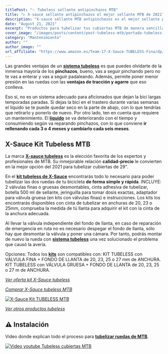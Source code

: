```yaml
---
titlePost: "✨ Tubeless sellante antipinchazos MTB"
title: "▷ X-sauce sellante antipinchazos el mejor sellante MTB de 2021"
description: "X-sauce sellante MTB antipinchazos es el mejor sellante para tu bicicleta de montaña. En este artículo encontrarás las mejores ofertas. ¡Al mejor precio!"
date: "August 21, 2021"
excerpt: "Productos para tubelizar tus cubiertas MTB de manera sencilla."
cover_image: "/images/posts/content/post-tubeless-mtb/portada-tubeless-mtb.jpg"
category: "Mantenimiento"
author: ""
author_image: ""
url_affiliate: "https://www.amazon.es/Team-17-X-Sauce-TUBELESS-Fina/dp/B08FGFCXQL?__mk_es_ES=%C3%85M%C3%85%C5%BD%C3%95%C3%91&dchild=1&keywords=tubeless&qid=1631043472&sr=8-37&linkCode=ll1&tag=devser-21&linkId=bb2d2fadbc8376f8968f4d4afd6153af&language=es_ES&ref_=as_li_ss_tl"
---
```


Las grandes ventajas de un [**sistema tubeless**](https://www.amazon.es/Team-17-X-Sauce-TUBELESS-Fina/dp/B08FGFCXQL?__mk_es_ES=%C3%85M%C3%85%C5%BD%C3%95%C3%91&dchild=1&keywords=tubeless&qid=1631043472&sr=8-37&linkCode=ll1&tag=devser-21&linkId=bb2d2fadbc8376f8968f4d4afd6153af&language=es_ES&ref_=as_li_ss_tl) es que puedes olvidarte de la inmensa mayoría de los **pinchazos**, bueno, vas a seguir pinchando pero no te vas a enterar y vas a seguir padaleando. Además, permite poner menor presión en las ruedas con las **ventajas de tracción y agarre** que eso conlleva.

Eso sí, no es un sistema adecuado para aficionados que dejan la bici largas temporadas paradas. Si dejas la bici en el trastero durante varias semanas el líquido se te puede quedar seco en la parte de abajo, con lo que tendrías que retirarlo y ponerlo de nuevo. Por otro lado, ten en cuenta que requiere un mantenimiento. El [**líquido**](https://www.amazon.es/X-Sauce-A8487325000120-Sellante-Pinchazos-Tubeless/dp/B00HZ08EMY?__mk_es_ES=%C3%85M%C3%85%C5%BD%C3%95%C3%91&dchild=1&keywords=tubeless&qid=1631907950&sr=8-9&linkCode=ll1&tag=devser-21&linkId=5cf92459dbe9a35475b9e28dace396f4&language=es_ES&ref_=as_li_ss_tl) se va deteriorando con el tiempo y consumiendo según va reparando pinchazos, con lo que conviene **ir rellenando cada 3 o 4 meses y cambiarlo cada seis meses**.

## X-Sauce Kit Tubeless MTB

La marca [**X-sauce tubeless**](https://www.amazon.es/X-Sauce-A8487325000120-Sellante-Pinchazos-Tubeless/dp/B00HZ08EMY?__mk_es_ES=%C3%85M%C3%85%C5%BD%C3%95%C3%91&dchild=1&keywords=tubeless&qid=1631907950&sr=8-9&linkCode=ll1&tag=devser-21&linkId=5cf92459dbe9a35475b9e28dace396f4&language=es_ES&ref_=as_li_ss_tl) es la elección favorita de los expertos y profesionales de MTB. Su inmejorable relación **calidad-precio** le convierten en la mejor opción del 2021 para tubelizar cubiertas de 29".

En el [**kit tubeless de X-Sauce**](https://www.amazon.es/Team-17-X-Sauce-TUBELESS-Fina/dp/B08FGFCXQL?__mk_es_ES=%C3%85M%C3%85%C5%BD%C3%95%C3%91&dchild=1&keywords=tubeless&qid=1631043472&sr=8-37&linkCode=ll1&tag=devser-21&linkId=bb2d2fadbc8376f8968f4d4afd6153af&language=es_ES&ref_=as_li_ss_tl) encontrarás todo lo necesario para poder tubelizar las dos ruedas de tu bicicleta **de forma simple y rápida**. INCLUYE: 2 válvulas finas o gruesas desmontables, cinta adhesiva de tubelizar, botella 500 ml de sellante, jeringuilla para tomar dosis exactas, adaptador para válvula gruesa (en kits con válvulas finas) e instrucciones. Los kits los encontrarás disponibles con cinta de tubelizar en anchuras de 20, 23 o 25mm, comprueba la medida de tú llanta para adquirir el kit con la cinta de la anchura adecuada. 

Al llevar la válvula independiente del fondo de llanta, en caso de reparación de emergencia en ruta no es necesario despegar el fondo de llanta, sólo hay que desmontar la válvula y poner una cámara. Por tanto, podrás montar de nuevo la rueda con [**sistema tubeless**](https://www.amazon.es/Team-17-X-Sauce-TUBELESS-Fina/dp/B08FGFCXQL?__mk_es_ES=%C3%85M%C3%85%C5%BD%C3%95%C3%91&dchild=1&keywords=tubeless&qid=1631043472&sr=8-37&linkCode=ll1&tag=devser-21&linkId=bb2d2fadbc8376f8968f4d4afd6153af&language=es_ES&ref_=as_li_ss_tl) una vez solucionado el problema que causó la avería. 

Opciones: Todos los [**kits**](https://www.amazon.es/Team-17-X-Sauce-TUBELESS-Fina/dp/B08FGFCXQL?__mk_es_ES=%C3%85M%C3%85%C5%BD%C3%95%C3%91&dchild=1&keywords=tubeless&qid=1631043472&sr=8-37&linkCode=ll1&tag=devser-21&linkId=bb2d2fadbc8376f8968f4d4afd6153af&language=es_ES&ref_=as_li_ss_tl) son compatibles con: KIT TUBELESS con VÁLVULA FINA + FONDO DE LLANTA de 20, 23, 25 o 27 mm de ANCHURA. KIT TUBELESS con VÁLVULA GRUESA + FONDO DE LLANTA de 20, 23, 25 o 27 m de ANCHURA.

*[Ver oferta kit X-Sauce tubeless](https://www.amazon.es/Team-17-X-Sauce-TUBELESS-Fina/dp/B08FGFCXQL?__mk_es_ES=%C3%85M%C3%85%C5%BD%C3%95%C3%91&dchild=1&keywords=tubeless&qid=1631043472&sr=8-37&linkCode=ll1&tag=devser-21&linkId=bb2d2fadbc8376f8968f4d4afd6153af&language=es_ES&ref_=as_li_ss_tl)*

*[Comprar X-Sauce tubeless MTB](https://www.amazon.es/X-Sauce-A8487325000120-Sellante-Pinchazos-Tubeless/dp/B00HZ08EMY?__mk_es_ES=%C3%85M%C3%85%C5%BD%C3%95%C3%91&dchild=1&keywords=tubeless&qid=1631907950&sr=8-9&linkCode=ll1&tag=devser-21&linkId=5cf92459dbe9a35475b9e28dace396f4&language=es_ES&ref_=as_li_ss_tl)*

[![X-Sauce Kit TUBELESS MTB](/images/posts/content/post-tubeless-mtb/tubeless-mtb.jpg)](https://www.amazon.es/Team-17-X-Sauce-TUBELESS-Fina/dp/B08FGFCXQL?__mk_es_ES=%C3%85M%C3%85%C5%BD%C3%95%C3%91&dchild=1&keywords=tubeless&qid=1631043472&sr=8-37&linkCode=ll1&tag=devser-21&linkId=bb2d2fadbc8376f8968f4d4afd6153af&language=es_ES&ref_=as_li_ss_tl "X-Sauce Kit TUBELESS MTB")

*[Ver otros productos tubeless](https://www.amazon.es/s?k=tubeless&__mk_es_ES=%C3%85M%C3%85%C5%BD%C3%95%C3%91&linkCode=ll2&tag=devser-21&linkId=1df343d8be6d9c1332f36fb88ac3037f&language=es_ES&ref_=as_li_ss_tl)*

## ⚠️ Instalación

Video donde explican todo el proceso para [**tubelizar ruedas de MTB**](https://www.amazon.es/Team-17-X-Sauce-TUBELESS-Fina/dp/B08FGFCXQL?__mk_es_ES=%C3%85M%C3%85%C5%BD%C3%95%C3%91&dchild=1&keywords=tubeless&qid=1631043472&sr=8-37&linkCode=ll1&tag=devser-21&linkId=bb2d2fadbc8376f8968f4d4afd6153af&language=es_ES&ref_=as_li_ss_tl).

[![Video youtube Tubeless cubiertas MTB](/images/posts/content/post-tubeless-mtb/tubeless-mtb-instalacion.jpg)](http://www.youtube.com/watch?v=NF7XzJPsLms&t "ideo youtube Tubeless cubiertas MTB")

